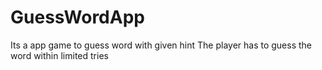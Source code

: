 # GuessWordApp
Its a  app game to guess word with given hint The player has to guess the word within limited tries

